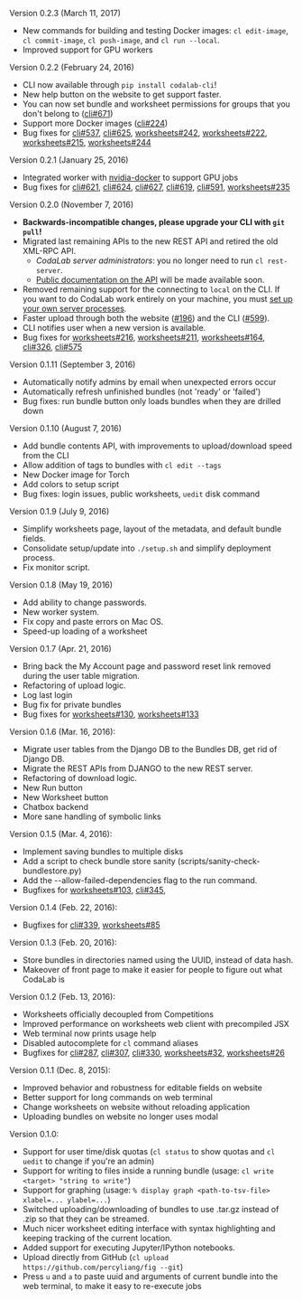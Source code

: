 Version 0.2.3 (March 11, 2017)
- New commands for building and testing Docker images: `cl edit-image`, `cl commit-image`, `cl push-image`, and `cl run --local`.
- Improved support for GPU workers

Version 0.2.2 (February 24, 2016)
- CLI now available through `pip install codalab-cli`!
- New help button on the website to get support faster.
- You can now set bundle and worksheet permissions for groups that you don't belong to ([cli#671](https://github.com/codalab/codalab-cli/issues/671))
- Support more Docker images ([cli#224](https://github.com/codalab/codalab-cli/issues/224))
- Bug fixes for [cli#537](https://github.com/codalab/codalab-cli/issues/537), [cli#625](https://github.com/codalab/codalab-cli/issues/625), [worksheets#242](https://github.com/codalab/codalab-worksheets/issues/242), [worksheets#222](https://github.com/codalab/codalab-worksheets/issues/222), [worksheets#215](https://github.com/codalab/codalab-worksheets/issues/215), [worksheets#244](https://github.com/codalab/codalab-worksheets/issues/244)

Version 0.2.1 (January 25, 2016)
- Integrated worker with [nvidia-docker](https://github.com/NVIDIA/nvidia-docker) to support GPU jobs
- Bug fixes for [cli#621](https://github.com/codalab/codalab-cli/issues/621), [cli#624](https://github.com/codalab/codalab-cli/issues/624), [cli#627](https://github.com/codalab/codalab-cli/issues/627), [cli#619](https://github.com/codalab/codalab-cli/issues/619), [cli#591](https://github.com/codalab/codalab-cli/issues/591), [worksheets#235](https://github.com/codalab/codalab-worksheets/issues/235)

Version 0.2.0 (November 7, 2016) 
- **Backwards-incompatible changes, please upgrade your CLI with `git pull`!**
- Migrated last remaining APIs to the new REST API and retired the old XML-RPC API.
  - _CodaLab server administrators_: you no longer need to run `cl rest-server`.
  - [Public documentation on the API](REST-API-Reference) will be made available soon.
- Removed remaining support for the connecting to `local` on the CLI. If you want to do CodaLab work entirely on your machine, you must [set up your own server processes](https://github.com/codalab/codalab-worksheets/wiki/Server-Setup).
- Faster upload through both the website ([#196](https://github.com/codalab/codalab-worksheets/issues/196)) and the CLI ([#599](https://github.com/codalab/codalab-cli/issues/599)).
- CLI notifies user when a new version is available.
- Bug fixes for [worksheets#216](https://github.com/codalab/codalab-worksheets/issues/216), [worksheets#211](https://github.com/codalab/codalab-worksheets/issues/211), [worksheets#164](https://github.com/codalab/codalab-worksheets/issues/164), [cli#326](https://github.com/codalab/codalab-cli/issues/326), [cli#575](https://github.com/codalab/codalab-cli/issues/575)

Version 0.1.11 (September 3, 2016)
- Automatically notify admins by email when unexpected errors occur
- Automatically refresh unfinished bundles (not 'ready' or 'failed')
- Bug fixes: run bundle button only loads bundles when they are drilled down

Version 0.1.10 (August 7, 2016)
- Add bundle contents API, with improvements to upload/download speed from the CLI
- Allow addition of tags to bundles with `cl edit --tags`
- New Docker image for Torch
- Add colors to setup script
- Bug fixes: login issues, public worksheets, `uedit` disk command

Version 0.1.9 (July 9, 2016)
- Simplify worksheets page, layout of the metadata, and default bundle fields.
- Consolidate setup/update into `./setup.sh` and simplify deployment process.
- Fix monitor script.

Version 0.1.8 (May 19, 2016)
 - Add ability to change passwords.
 - New worker system.
 - Fix copy and paste errors on Mac OS.
 - Speed-up loading of a worksheet

Version 0.1.7 (Apr. 21, 2016)
 - Bring back the My Account page and password reset link removed during the user table migration.
 - Refactoring of upload logic.
 - Log last login
 - Bug fix for private bundles
 - Bug fixes for [worksheets#130](https://github.com/codalab/codalab-worksheets/issues/130), [worksheets#133](https://github.com/codalab/codalab-worksheets/issues/133)

Version 0.1.6 (Mar. 16, 2016):
 - Migrate user tables from the Django DB to the Bundles DB, get rid of Django DB.
 - Migrate the REST APIs from DJANGO to the new REST server.
 - Refactoring of download logic.
 - New Run button
 - New Worksheet button
 - Chatbox backend
 - More sane handling of symbolic links

Version 0.1.5 (Mar. 4, 2016):
 - Implement saving bundles to multiple disks
 - Add a script to check bundle store sanity (scripts/sanity-check-bundlestore.py)
 - Add the --allow-failed-dependencies flag to the run command.
 - Bugfixes for [worksheets#103](https://github.com/codalab/codalab-worksheets/issues/103), [cli#345](https://github.com/codalab/codalab-cli/issues/345), 

Version 0.1.4 (Feb. 22, 2016):
- Bugfixes for [cli#339](https://github.com/codalab/codalab-cli/pull/341), [worksheets#85](https://github.com/codalab/codalab-worksheets/issues/85)

Version 0.1.3 (Feb. 20, 2016):
- Store bundles in directories named using the UUID, instead of data hash.
- Makeover of front page to make it easier for people to figure out what CodaLab is

Version 0.1.2 (Feb. 13, 2016):
- Worksheets officially decoupled from Competitions
- Improved performance on worksheets web client with precompiled JSX
- Web terminal now prints usage help
- Disabled autocomplete for `cl` command aliases
- Bugfixes for [cli#287](https://github.com/codalab/codalab-cli/issues/287), [cli#307](https://github.com/codalab/codalab-cli/issues/307), [cli#330](https://github.com/codalab/codalab-cli/pull/330), [worksheets#32](https://github.com/codalab/codalab-worksheets/issues/32), [worksheets#26](https://github.com/codalab/codalab-worksheets/issues/26)


Version 0.1.1 (Dec. 8, 2015):
- Improved behavior and robustness for editable fields on website
- Better support for long commands on web terminal
- Change worksheets on website without reloading application
- Uploading bundles on website no longer uses modal

Version 0.1.0:
- Support for user time/disk quotas (`cl status` to show quotas and `cl uedit` to change if you're an admin)
- Support for writing to files inside a running bundle (usage: `cl write <target> "string to write"`)
- Support for graphing (usage: `% display graph <path-to-tsv-file> xlabel=... ylabel=...`)
- Switched uploading/downloading of bundles to use .tar.gz instead of .zip so that they can be streamed.
- Much nicer worksheet editing interface with syntax highlighting and keeping tracking of the current location.
- Added support for executing Jupyter/IPython notebooks.
- Upload directly from GitHub (`cl upload https://github.com/percyliang/fig --git`)
- Press `u` and `a` to paste uuid and arguments of current bundle into the web terminal, to make it easy to re-execute jobs